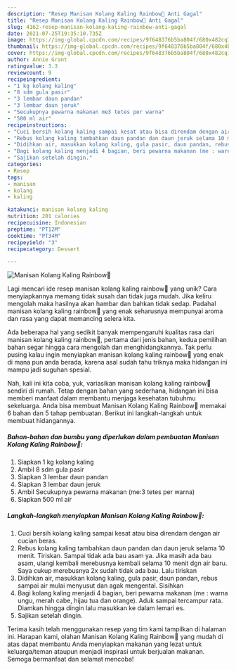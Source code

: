 ```yaml
---
description: "Resep Manisan Kolang Kaling Rainbow🌈 Anti Gagal"
title: "Resep Manisan Kolang Kaling Rainbow🌈 Anti Gagal"
slug: 4162-resep-manisan-kolang-kaling-rainbow-anti-gagal
date: 2021-07-25T19:35:10.735Z
image: https://img-global.cpcdn.com/recipes/9f648376b5ba804f/680x482cq70/manisan-kolang-kaling-rainbow🌈-foto-resep-utama.jpg
thumbnail: https://img-global.cpcdn.com/recipes/9f648376b5ba804f/680x482cq70/manisan-kolang-kaling-rainbow🌈-foto-resep-utama.jpg
cover: https://img-global.cpcdn.com/recipes/9f648376b5ba804f/680x482cq70/manisan-kolang-kaling-rainbow🌈-foto-resep-utama.jpg
author: Annie Grant
ratingvalue: 3.3
reviewcount: 9
recipeingredient:
- "1 kg kolang kaling"
- "8 sdm gula pasir"
- "3 lembar daun pandan"
- "3 lembar daun jeruk"
- "Secukupnya pewarna makanan me3 tetes per warna"
- "500 ml air"
recipeinstructions:
- "Cuci bersih kolang kaling sampai kesat atau bisa direndam dengan air cucian beras."
- "Rebus kolang kaling tambahkan daun pandan dan daun jeruk selama 10 menit. Tiriskan. Sampai tidak ada bau asam ya. Jika masih ada bau asam, ulangi kembali merebusnya kembali selama 10 menit dgn air baru. Saya cukup merebusnya 2x sudah tidak ada bau. Lalu tiriskan"
- "Didihkan air, masukkan kolang kaling, gula pasir, daun pandan, rebus sampai air mulai menyusut dan agak mengental. Sisihkan"
- "Bagi kolang kaling menjadi 4 bagian, beri pewarna makanan (me : warna ungu, merah cabe, hijau tua dan orange). Aduk sampai tercampur rata. Diamkan hingga dingin lalu masukkan ke dalam lemari es."
- "Sajikan setelah dingin."
categories:
- Resep
tags:
- manisan
- kolang
- kaling

katakunci: manisan kolang kaling 
nutrition: 201 calories
recipecuisine: Indonesian
preptime: "PT12M"
cooktime: "PT34M"
recipeyield: "3"
recipecategory: Dessert

---
```



![Manisan Kolang Kaling Rainbow🌈](https://img-global.cpcdn.com/recipes/9f648376b5ba804f/680x482cq70/manisan-kolang-kaling-rainbow🌈-foto-resep-utama.jpg)

Lagi mencari ide resep manisan kolang kaling rainbow🌈 yang unik? Cara menyiapkannya memang tidak susah dan tidak juga mudah. Jika keliru mengolah maka hasilnya akan hambar dan bahkan tidak sedap. Padahal manisan kolang kaling rainbow🌈 yang enak seharusnya mempunyai aroma dan rasa yang dapat memancing selera kita.



Ada beberapa hal yang sedikit banyak mempengaruhi kualitas rasa dari manisan kolang kaling rainbow🌈, pertama dari jenis bahan, kedua pemilihan bahan segar hingga cara mengolah dan menghidangkannya. Tak perlu pusing kalau ingin menyiapkan manisan kolang kaling rainbow🌈 yang enak di mana pun anda berada, karena asal sudah tahu triknya maka hidangan ini mampu jadi suguhan spesial.


Nah, kali ini kita coba, yuk, variasikan manisan kolang kaling rainbow🌈 sendiri di rumah. Tetap dengan bahan yang sederhana, hidangan ini bisa memberi manfaat dalam membantu menjaga kesehatan tubuhmu sekeluarga. Anda bisa membuat Manisan Kolang Kaling Rainbow🌈 memakai 6 bahan dan 5 tahap pembuatan. Berikut ini langkah-langkah untuk membuat hidangannya.

<!--inarticleads1-->

##### Bahan-bahan dan bumbu yang diperlukan dalam pembuatan Manisan Kolang Kaling Rainbow🌈:

1. Siapkan 1 kg kolang kaling
1. Ambil 8 sdm gula pasir
1. Siapkan 3 lembar daun pandan
1. Siapkan 3 lembar daun jeruk
1. Ambil Secukupnya pewarna makanan (me:3 tetes per warna)
1. Siapkan 500 ml air




<!--inarticleads2-->

##### Langkah-langkah menyiapkan Manisan Kolang Kaling Rainbow🌈:

1. Cuci bersih kolang kaling sampai kesat atau bisa direndam dengan air cucian beras.
1. Rebus kolang kaling tambahkan daun pandan dan daun jeruk selama 10 menit. Tiriskan. Sampai tidak ada bau asam ya. Jika masih ada bau asam, ulangi kembali merebusnya kembali selama 10 menit dgn air baru. Saya cukup merebusnya 2x sudah tidak ada bau. Lalu tiriskan
1. Didihkan air, masukkan kolang kaling, gula pasir, daun pandan, rebus sampai air mulai menyusut dan agak mengental. Sisihkan
1. Bagi kolang kaling menjadi 4 bagian, beri pewarna makanan (me : warna ungu, merah cabe, hijau tua dan orange). Aduk sampai tercampur rata. Diamkan hingga dingin lalu masukkan ke dalam lemari es.
1. Sajikan setelah dingin.




Terima kasih telah menggunakan resep yang tim kami tampilkan di halaman ini. Harapan kami, olahan Manisan Kolang Kaling Rainbow🌈 yang mudah di atas dapat membantu Anda menyiapkan makanan yang lezat untuk keluarga/teman ataupun menjadi inspirasi untuk berjualan makanan. Semoga bermanfaat dan selamat mencoba!
